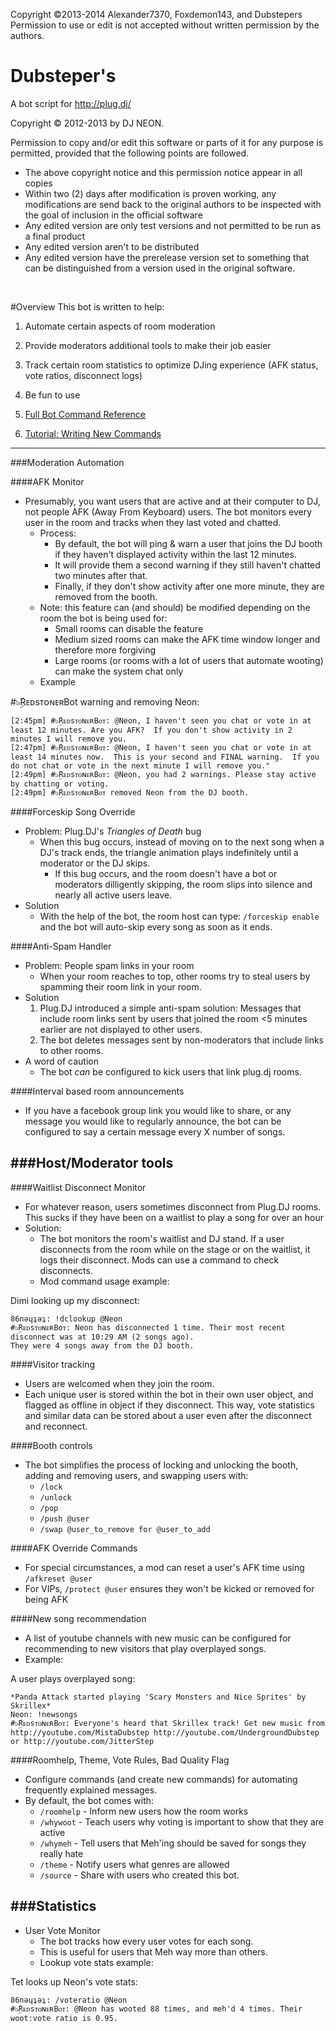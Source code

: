 Copyright ©2013-2014 Alexander7370, Foxdemon143, and Dubstepers
Permission to use or edit is not accepted without written permission by the authors.

Dubsteper's
==========
A bot script for http://plug.dj/


Copyright © 2012-2013 by DJ NEON.

Permission to copy and/or edit this software or parts of it for any purpose is permitted,
provided that the following points are followed.
- The above copyright notice and this permission notice appear in all copies
- Within two (2) days after modification is proven working, any modifications are send back
  to the original authors to be inspected with the goal of inclusion in the official software
- Any edited version are only test versions and not permitted to be run as a final product
- Any edited version aren't to be distributed
- Any edited version have the prerelease version set to something that can be distinguished
  from a version used in the original software.


<br>

#Overview
This bot is written to help:

1. Automate certain aspects of room moderation
2. Provide moderators additional tools to make their job easier
3. Track certain room statistics to optimize DJing experience (AFK status, vote ratios, disconnect logs)
4. Be fun to use


1. [Full Bot Command Reference](https://github.com/backus/Plug.DJ-Javascript-Chatbot/wiki/Bot-Commands-Overview)
2. [Tutorial: Writing New Commands](https://github.com/backus/Plug.DJ-Javascript-Chatbot/wiki/Tutorial:-Writing-New-Commands)


--------------
###Moderation Automation

####AFK Monitor
* Presumably, you want users that are active and at their computer to DJ, not people AFK (Away From Keyboard) users.  The bot monitors every user in the room and tracks when they last voted and chatted.
  * Process:
    * By default, the bot will ping & warn a user that joins the DJ booth if they haven't displayed activity within the last 12 minutes.
    * It will provide them a second warning if they still haven't chatted two minutes after that.
    * Finally, if they don't show activity after one more minute, they are removed from the booth.
  * Note: this feature can (and should) be modified depending on the room the bot is being used for:
    * Small rooms can disable the feature
    * Medium sized rooms can make the AFK time window longer and therefore more forgiving
    * Large rooms (or rooms with a lot of users that automate wooting) can make the system chat only
  * Example

\#๖ۣۜRᴇᴅsᴛᴏɴᴇʀBot warning and removing Neon:

    [2:45pm] #๖ۣۜRᴇᴅsᴛᴏɴᴇʀBᴏᴛ: @Neon, I haven't seen you chat or vote in at least 12 minutes. Are you AFK?  If you don't show activity in 2 minutes I will remove you.
    [2:47pm] #๖ۣۜRᴇᴅsᴛᴏɴᴇʀBᴏᴛ: @Neon, I haven't seen you chat or vote in at least 14 minutes now.  This is your second and FINAL warning.  If you do not chat or vote in the next minute I will remove you."
    [2:49pm] #๖ۣۜRᴇᴅsᴛᴏɴᴇʀBᴏᴛ: @Neon, you had 2 warnings. Please stay active by chatting or voting.
    [2:49pm] #๖ۣۜRᴇᴅsᴛᴏɴᴇʀBᴏᴛ removed Neon from the DJ booth.
    
####Forceskip Song Override
* Problem: Plug.DJ's _Triangles of Death_ bug
  * When this bug occurs, instead of moving on to the next song when a DJ's track ends, the triangle animation plays indefinitely until a moderator or the DJ skips.
    * If this bug occurs, and the room doesn't have a bot or moderators dilligently skipping, the room slips into silence and nearly all active users leave.
* Solution
  * With the help of the bot, the room host can type: `/forceskip enable` and the bot will auto-skip every song as soon as it ends.

####Anti-Spam Handler
* Problem: People spam links in your room
  * When your room reaches to top, other rooms try to steal users by spamming their room link in your room.
* Solution
  1. Plug.DJ introduced a simple anti-spam solution: Messages that include room links sent by users that joined the room <5 minutes earlier are not displayed to other users.
  2. The bot deletes messages sent by non-moderators that include links to other rooms.
* A word of caution
  * The bot *can* be configured to kick users that link plug.dj rooms.
    

####Interval based room announcements
* If you have a facebook group link you would like to share, or any message you would like to regularly announce, the bot can be configured to say a certain message every X number of songs.

###Host/Moderator tools
------------------------
####Waitlist Disconnect Monitor
* For whatever reason, users sometimes disconnect from Plug.DJ rooms.  This sucks if they have been on a waitlist to play a song for over an hour 
* Solution:
  * The bot monitors the room's waitlist and DJ stand.  If a user disconnects from the room while on the stage or on the waitlist, it logs their disconnect.  Mods can use a command to check disconnects.
  * Mod command usage example:
    
Dimi looking up my disconnect:

    86nǝɥʇǝʇ: !dclookup @Neon
    #๖ۣۜRᴇᴅsᴛᴏɴᴇʀBoᴛ: Neon has disconnected 1 time. Their most recent disconnect was at 10:29 AM (2 songs ago). 
    They were 4 songs away from the DJ booth.
    

####Visitor tracking
* Users are welcomed when they join the room.
* Each unique user is stored within the bot in their own user object, and flagged as offline in object if they disconnect. This way, vote statistics and similar data can be stored about a user even after the disconnect and reconnect.


####Booth controls
* The bot simplifies the process of locking and unlocking the booth, adding and removing users, and swapping users with:
  * `/lock`
  * `/unlock`
  * `/pop`
  * `/push @user`
  * `/swap @user_to_remove for @user_to_add`


####AFK Override Commands
* For special circumstances, a mod can reset a user's AFK time using `/afkreset @user`
* For VIPs, `/protect @user` ensures they won't be kicked or removed for being AFK


####New song recommendation
* A list of youtube channels with new music can be configured for recommending to new visitors that play overplayed songs.
* Example:

A user plays overplayed song:

    *Panda Attack started playing 'Scary Monsters and Nice Sprites' by Skrillex*
    Neon: !newsongs
    #๖ۣۜRᴇᴅsᴛᴏɴᴇʀBᴏᴛ: Everyone's heard that Skrillex track! Get new music from http://youtube.com/MistaDubstep http://youtube.com/UndergroundDubstep or http://youtube.com/JitterStep

####Roomhelp, Theme, Vote Rules, Bad Quality Flag
* Configure commands (and create new commands) for automating frequently explained messages.
* By default, the bot comes with:
  * `/roomhelp` - Inform new users how the room works
  * `/whywoot` - Teach users why voting is important to show that they are active
  * `/whymeh` - Tell users that Meh'ing should be saved for songs they really hate
  * `/theme` - Notify users what genres are allowed
  * `/source` - Share with users who created this bot.

###Statistics
----------------
* User Vote Monitor
  * The bot tracks how every user votes for each song.
  * This is useful for users that Meh way more than others.
  * Lookup vote stats example:

Tet looks up Neon's vote stats:

    86nǝɥʇǝʇ: /voteratio @Neon
    #๖ۣۜRᴇᴅsᴛᴏɴᴇʀBᴏᴛ: @Neon has wooted 88 times, and meh'd 4 times. Their woot:vote ratio is 0.95.
    

